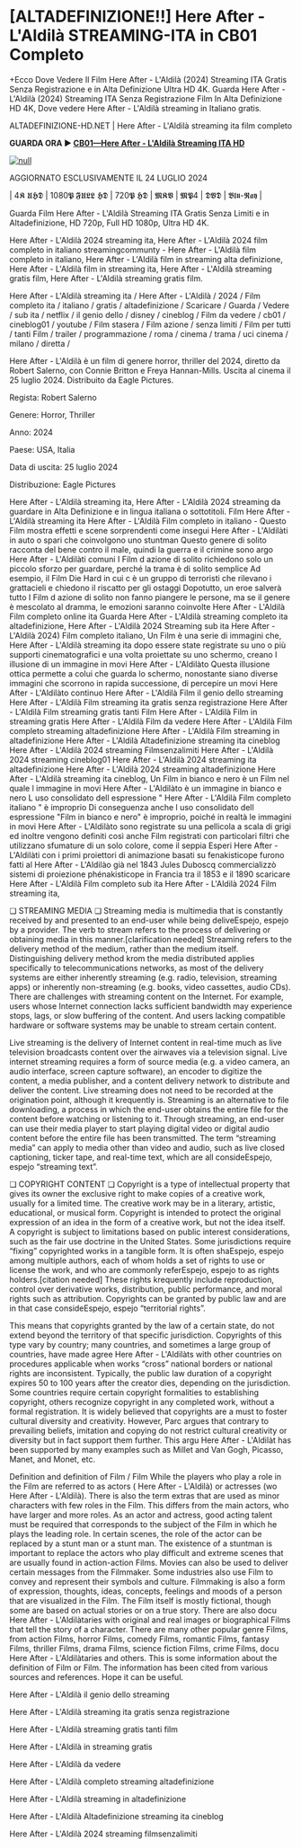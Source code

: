 # [ALTADEFINIZIONE!!] Here After - L'Aldilà STREAMING-ITA in CB01 Completo

+Ecco Dove Vedere Il Film Here After - L'Aldilà (2024) Streaming ITA Gratis Senza Registrazione e in Alta Definizione Ultra HD 4K.
Guarda Here After - L'Aldilà (2024) Streaming ITA Senza Registrazione Film In Alta Definizione HD 4K, Dove vedere Here After - L'Aldilà streaming in Italiano gratis.

ALTADEFINIZIONE-HD.NET | Here After - L'Aldilà streaming ita film completo

**GUARDA ORA ▶️ [CB01—Here After - L'Aldilà Streaming ITA HD](https://t.co/ze4QchSTgw)**

[![null](https://static.wixstatic.com/media/855a25_043b5abeb4ae4d35ac003198e7fe56ed~mv2.gif)](https://t.co/ze4QchSTgw)

AGGIORNATO ESCLUSIVAMENTE IL 24 LUGLIO 2024

| 4𝕶 𝖀𝕳𝕯 | 1080𝕻 𝕱𝖀𝕷𝕷 𝕳𝕯 | 720𝕻 𝕳𝕯 | 𝕸𝕶𝖁 | 𝕸𝕻4 | 𝕯𝖁𝕯 | 𝕭𝖑𝖚-𝕽𝖆𝖞 |

Guarda Film Here After - L'Aldilà Streaming ITA Gratis Senza Limiti e in Altadefinizione, HD 720p, Full HD 1080p, Ultra HD 4K.

Here After - L'Aldilà 2024 streaming ita, Here After - L'Aldilà 2024 film completo in italiano streamingcommunty - Here After - L'Aldilà film completo in italiano, Here After - L'Aldilà film in streaming alta definizione, Here After - L'Aldilà film in streaming ita, Here After - L'Aldilà streaming gratis film, Here After - L'Aldilà streaming gratis film.

Here After - L'Aldilà streaming ita / Here After - L'Aldilà / 2024 / Film completo ita / italiano / gratis / altadefinizione / Scaricare / Guarda / Vedere / sub ita / netflix / il genio dello / disney / cineblog / Film da vedere / cb01 / cineblog01 / youtube / Film stasera / Film azione / senza limiti / Film per tutti / tanti Film / trailer / programmazione / roma / cinema / trama / uci cinema / milano / diretta /

Here After - L'Aldilà è un film di genere horror, thriller del 2024, diretto da Robert Salerno, con Connie Britton e Freya Hannan-Mills. Uscita al cinema il 25 luglio 2024. Distribuito da Eagle Pictures.


Regista: Robert Salerno


Genere: Horror, Thriller


Anno: 2024


Paese: USA, Italia


Data di uscita: 25 luglio 2024


Distribuzione: Eagle Pictures


Here After - L'Aldilà streaming ita, Here After - L'Aldilà 2024 streaming da guardare in Alta Definizione e in lingua italiana o sottotitoli. Film Here After - L'Aldilà streaming ita Here After - L'Aldilà Film completo in italiano - Questo Film mostra effetti e scene sorprendenti come insegui Here After - L'Aldilàti in auto o spari che coinvolgono uno stuntman Questo genere di solito racconta del bene contro il male, quindi la guerra e il crimine sono argo Here After - L'Aldilàti comuni I Film d azione di solito richiedono solo un piccolo sforzo per guardare, perché la trama è di solito semplice Ad esempio, il Film Die Hard in cui c è un gruppo di terroristi che rilevano i grattacieli e chiedono il riscatto per gli ostaggi Dopotutto, un eroe salverà tutto I Film d azione di solito non fanno piangere le persone, ma se il genere è mescolato al dramma, le emozioni saranno coinvolte Here After - L'Aldilà Film completo online ita Guarda Here After - L'Aldilà streaming completo ita altadefinizione, Here After - L'Aldilà 2024 Streaming sub ita Here After - L'Aldilà 2024) Film completo italiano, Un Film è una serie di immagini che, Here After - L'Aldilà streaming ita dopo essere state registrate su uno o più supporti cinematografici e una volta proiettate su uno schermo, creano l illusione di un immagine in movi Here After - L'Aldilàto Questa illusione ottica permette a colui che guarda lo schermo, nonostante siano diverse immagini che scorrono in rapida successione, di percepire un movi Here After - L'Aldilàto continuo Here After - L'Aldilà Film il genio dello streaming Here After - L'Aldilà Film streaming ita gratis senza registrazione Here After - L'Aldilà Film streaming gratis tanti Film Here After - L'Aldilà Film in streaming gratis Here After - L'Aldilà Film da vedere Here After - L'Aldilà Film completo streaming altadefinizione Here After - L'Aldilà Film streaming in altadefinizione Here After - L'Aldilà Altadefinizione streaming ita cineblog Here After - L'Aldilà 2024 streaming Filmsenzalimiti Here After - L'Aldilà 2024 streaming cineblog01 Here After - L'Aldilà 2024 streaming ita altadefinizione Here After - L'Aldilà 2024 streaming altadefinizione Here After - L'Aldilà streaming ita cineblog, Un Film in bianco e nero è un Film nel quale l immagine in movi Here After - L'Aldilàto è un immagine in bianco e nero L uso consolidato dell espressione " Here After - L'Aldilà Film completo italiano " è improprio Di conseguenza anche l uso consolidato dell espressione "Film in bianco e nero" è improprio, poiché in realtà le immagini in movi Here After - L'Aldilàto sono registrate su una pellicola a scala di grigi ed inoltre vengono definiti così anche Film registrati con particolari filtri che utilizzano sfumature di un solo colore, come il seppia Esperi Here After - L'Aldilàti con i primi proiettori di animazione basati su fenakisticope furono fatti al Here After - L'Aldilào già nel 1843 Jules Duboscq commercializzò sistemi di proiezione phénakisticope in Francia tra il 1853 e il 1890 scaricare Here After - L'Aldilà Film completo sub ita Here After - L'Aldilà 2024 Film streaming ita,

❏ STREAMING MEDIA ❏ Streaming media is multimedia that is constantly received by and presented to an end-user while being deliveEspejo, espejo by a provider. The verb to stream refers to the process of delivering or obtaining media in this manner.[clarification needed] Streaming refers to the delivery method of the medium, rather than the medium itself. Distinguishing delivery method krom the media distributed applies specifically to telecommunications networks, as most of the delivery systems are either inherently streaming (e.g. radio, television, streaming apps) or inherently non-streaming (e.g. books, video cassettes, audio CDs). There are challenges with streaming content on the Internet. For example, users whose Internet connection lacks sufficient bandwidth may experience stops, lags, or slow buffering of the content. And users lacking compatible hardware or software systems may be unable to stream certain content.

Live streaming is the delivery of Internet content in real-time much as live television broadcasts content over the airwaves via a television signal. Live internet streaming requires a form of source media (e.g. a video camera, an audio interface, screen capture software), an encoder to digitize the content, a media publisher, and a content delivery network to distribute and deliver the content. Live streaming does not need to be recorded at the origination point, although it krequently is. Streaming is an alternative to file downloading, a process in which the end-user obtains the entire file for the content before watching or listening to it. Through streaming, an end-user can use their media player to start playing digital video or digital audio content before the entire file has been transmitted. The term “streaming media” can apply to media other than video and audio, such as live closed captioning, ticker tape, and real-time text, which are all consideEspejo, espejo “streaming text”.

❏ COPYRIGHT CONTENT ❏ Copyright is a type of intellectual property that gives its owner the exclusive right to make copies of a creative work, usually for a limited time. The creative work may be in a literary, artistic, educational, or musical form. Copyright is intended to protect the original expression of an idea in the form of a creative work, but not the idea itself. A copyright is subject to limitations based on public interest considerations, such as the fair use doctrine in the United States. Some jurisdictions require “fixing” copyrighted works in a tangible form. It is often shaEspejo, espejo among multiple authors, each of whom holds a set of rights to use or license the work, and who are commonly referEspejo, espejo to as rights holders.[citation needed] These rights krequently include reproduction, control over derivative works, distribution, public performance, and moral rights such as attribution. Copyrights can be granted by public law and are in that case consideEspejo, espejo “territorial rights”.

This means that copyrights granted by the law of a certain state, do not extend beyond the territory of that specific jurisdiction. Copyrights of this type vary by country; many countries, and sometimes a large group of countries, have made agree Here After - L'Aldilàts with other countries on procedures applicable when works “cross” national borders or national rights are inconsistent. Typically, the public law duration of a copyright expires 50 to 100 years after the creator dies, depending on the jurisdiction. Some countries require certain copyright formalities to establishing copyright, others recognize copyright in any completed work, without a formal registration. It is widely believed that copyrights are a must to foster cultural diversity and creativity. However, Parc argues that contrary to prevailing beliefs, imitation and copying do not restrict cultural creativity or diversity but in fact support them further. This argu Here After - L'Aldilàt has been supported by many examples such as Millet and Van Gogh, Picasso, Manet, and Monet, etc.

Definition and definition of Film / Film While the players who play a role in the Film are referred to as actors ( Here After - L'Aldilà) or actresses (wo Here After - L'Aldilà). There is also the term extras that are used as minor characters with few roles in the Film. This differs from the main actors, who have larger and more roles. As an actor and actress, good acting talent must be required that corresponds to the subject of the Film in which he plays the leading role. In certain scenes, the role of the actor can be replaced by a stunt man or a stunt man. The existence of a stuntman is important to replace the actors who play difficult and extreme scenes that are usually found in action-action Films. Movies can also be used to deliver certain messages from the Filmmaker. Some industries also use Film to convey and represent their symbols and culture. Filmmaking is also a form of expression, thoughts, ideas, concepts, feelings and moods of a person that are visualized in the Film. The Film itself is mostly fictional, though some are based on actual stories or on a true story. There are also docu Here After - L'Aldilàtaries with original and real images or biographical Films that tell the story of a character. There are many other popular genre Films, from action Films, horror Films, comedy Films, romantic Films, fantasy Films, thriller Films, drama Films, science fiction Films, crime Films, docu Here After - L'Aldilàtaries and others. This is some information about the definition of Film or Film. The information has been cited from various sources and references. Hope it can be useful.

Here After - L'Aldilà il genio dello streaming

Here After - L'Aldilà streaming ita gratis senza registrazione

Here After - L'Aldilà streaming gratis tanti film

Here After - L'Aldilà in streaming gratis

Here After - L'Aldilà da vedere

Here After - L'Aldilà completo streaming altadefinizione

Here After - L'Aldilà streaming in altadefinizione

Here After - L'Aldilà Altadefinizione streaming ita cineblog

Here After - L'Aldilà 2024 streaming filmsenzalimiti

